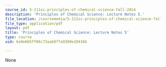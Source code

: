 ```yaml
---
course_id: 5-111sc-principles-of-chemical-science-fall-2014
description: 'Principles of Chemical Science: Lecture Notes 5.'
file_location: /coursemedia/5-111sc-principles-of-chemical-science-fall-2014/6a9e6b5ff06c73aab0f7a9389e10416b_MIT5_111F14_Lec5.pdf
file_type: application/pdf
layout: pdf
title: 'Principles of Chemical Science: Lecture Notes 5'
type: course
uid: 6a9e6b5ff06c73aab0f7a9389e10416b

---
```

None
